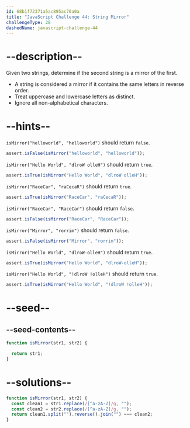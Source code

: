 ```yaml
---
id: 68b1f72371a5ac895ac70a0a
title: "JavaScript Challenge 44: String Mirror"
challengeType: 28
dashedName: javascript-challenge-44
---
```


# --description--

Given two strings, determine if the second string is a mirror of the first.

- A string is considered a mirror if it contains the same letters in reverse order.
- Treat uppercase and lowercase letters as distinct.
- Ignore all non-alphabetical characters.

# --hints--

`isMirror("helloworld", "helloworld")` should return `false`.

```js
assert.isFalse(isMirror("helloworld", "helloworld"));
```

`isMirror("Hello World", "dlroW olleH")` should return `true`.

```js
assert.isTrue(isMirror("Hello World", "dlroW olleH"));
```

`isMirror("RaceCar", "raCecaR")` should return `true`.

```js
assert.isTrue(isMirror("RaceCar", "raCecaR"));
```

`isMirror("RaceCar", "RaceCar")` should return `false`.

```js
assert.isFalse(isMirror("RaceCar", "RaceCar"));
```

`isMirror("Mirror", "rorrim")` should return `false`.

```js
assert.isFalse(isMirror("Mirror", "rorrim"));
```

`isMirror("Hello World", "dlroW-olleH")` should return `true`.

```js
assert.isTrue(isMirror("Hello World", "dlroW-olleH"));
```

`isMirror("Hello World", "!dlroW !olleH")` should return `true`.

```js
assert.isTrue(isMirror("Hello World", "!dlroW !olleH"));
```

# --seed--

## --seed-contents--

```js
function isMirror(str1, str2) {

  return str1;
}
```

# --solutions--

```js
function isMirror(str1, str2) {
  const clean1 = str1.replace(/[^a-zA-Z]/g, "");
  const clean2 = str2.replace(/[^a-zA-Z]/g, "");
  return clean1.split("").reverse().join("") === clean2;
}
```
